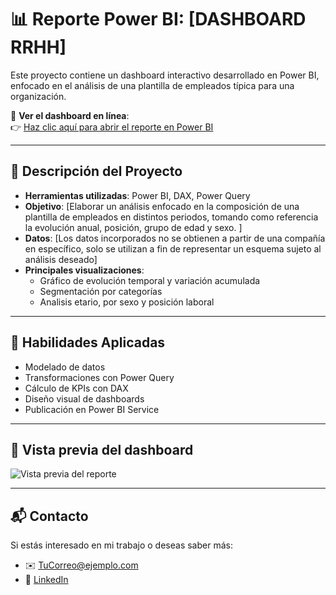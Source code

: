 # 📊 Reporte Power BI: [DASHBOARD RRHH]

Este proyecto contiene un dashboard interactivo desarrollado en Power BI, enfocado en el análisis de una plantilla de empleados típica para una organización.

🔗 **Ver el dashboard en línea**:  
👉 [Haz clic aquí para abrir el reporte en Power BI](https://app.powerbi.com/view?r=eyJrIjoiZGU3MjdmM2YtOTM0YS00ODdjLThhNDYtMzEyZTJhYzAxMjcwIiwidCI6ImZhYWIyZWQzLTBkYjYtNGU1NS05N2YyLWU5NTZhNzQ5NTU4NyIsImMiOjR9)

---

## 📌 Descripción del Proyecto

- **Herramientas utilizadas**: Power BI, DAX, Power Query  
- **Objetivo**: [Elaborar un análisis enfocado en la composición de una plantilla de empleados en distintos periodos, tomando como referencia la evolución anual, posición, grupo de edad y sexo. ]  
- **Datos**: [Los datos incorporados no se obtienen a partir de una compañía en específico, solo se utilizan a fin de representar un esquema sujeto al análisis deseado]  
- **Principales visualizaciones**:  
  - Gráfico de evolución temporal y variación acumulada
  - Segmentación por categorías
  - Analisis etario, por sexo y posición laboral

---

## 🧠 Habilidades Aplicadas

- Modelado de datos
- Transformaciones con Power Query
- Cálculo de KPIs con DAX
- Diseño visual de dashboards
- Publicación en Power BI Service

---

## 📸 Vista previa del dashboard

![Vista previa del reporte](ruta/a/una/imagen.png) <!-- Puedes subir una captura del dashboard -->

---

## 📬 Contacto

Si estás interesado en mi trabajo o deseas saber más:
- ✉️ [TuCorreo@ejemplo.com](mailto:TuCorreo@ejemplo.com)
- 💼 [LinkedIn](https://www.linkedin.com/in/tu-perfil)

